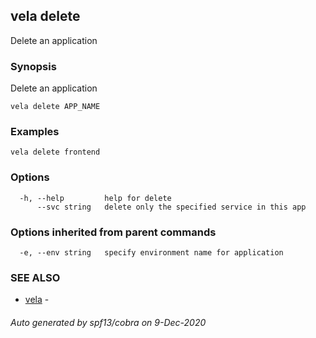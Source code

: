 ## vela delete

Delete an application

### Synopsis

Delete an application

```
vela delete APP_NAME
```

### Examples

```
vela delete frontend
```

### Options

```
  -h, --help         help for delete
      --svc string   delete only the specified service in this app
```

### Options inherited from parent commands

```
  -e, --env string   specify environment name for application
```

### SEE ALSO

* [vela](vela.md)	 - 

###### Auto generated by spf13/cobra on 9-Dec-2020
